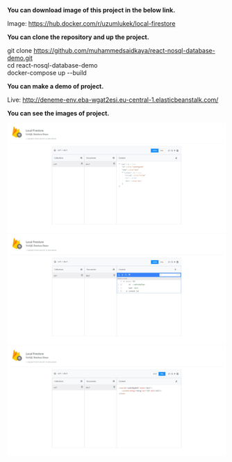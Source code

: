 <b>You can download image of this project in the below link. </b> <br/>

Image: https://hub.docker.com/r/uzumlukek/local-firestore <br/>

<b> You can clone the repository and up the project. </b> <br/>

git clone https://github.com/muhammedsaidkaya/react-nosql-database-demo.git <br/>
cd react-nosql-database-demo <br/>
docker-compose up --build <br/>

<b> You can make a demo of project. </b> <br/>

Live: http://deneme-env.eba-wgat2esi.eu-central-1.elasticbeanstalk.com/ <br/>

<b> You can see the images of project. </b> <br/>

<img src="images/json.jpeg" />
<img src="images/edit.jpeg" />
<img src="images/xml.jpeg" />




